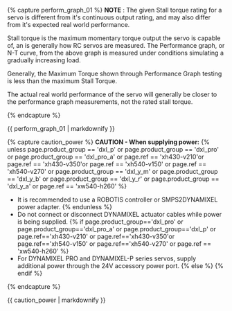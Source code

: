 {% capture perform_graph_01 %}
**NOTE** : The given Stall torque rating for a servo is different from it's continuous output rating, and may also differ from it's expected real world performance.

Stall torque is the maximum momentary torque output the servo is capable of, an is generally how RC servos are measured. The Performance graph, or N-T curve, from the above graph is measured under conditions simulating a gradually increasing load.

Generally, the Maximum Torque shown through Performance Graph testing is less than the maximum Stall Torque.

The actual real world performance of the servo will generally be closer to the performance graph measurements, not the rated stall torque.

{% endcapture %}

<div class="notice">{{ perform_graph_01 | markdownify }}</div>

{% capture caution_power %}
**CAUTION - When supplying power:**
{% unless page.product_group == 'dxl_p' or page.product_group == 'dxl_pro' or page.product_group == 'dxl_pro_a' or page.ref == 'xh430-v210'or page.ref == 'xh430-v350'or page.ref == 'xh540-v150' or page.ref == 'xh540-v270' or page.product_group == 'dxl_y_m' or page.product_group == 'dxl_y_b' or page.product_group == 'dxl_y_r' or page.product_group == 'dxl_y_a' or page.ref == 'xw540-h260' %}
- It is recommended to use a ROBOTIS controller or SMPS2DYNAMIXEL power adapter.
{% endunless %}
- Do not connect or disconnect DYNAMIXEL actuator cables while power is being supplied.
{% if page.product_group=='dxl_pro' or page.product_group=='dxl_pro_a' or page.product_group=='dxl_p' or page.ref=='xh430-v210' or page.ref=='xh430-v350'or page.ref=='xh540-v150' or page.ref=='xh540-v270' or page.ref == 'xw540-h260' %}
- For DYNAMIXEL PRO and DYNAMIXEL-P series servos, supply additional power through the 24V accessory power port.
{% else %}
{% endif %}

{% endcapture %}

<div class="notice--warning">{{ caution_power | markdownify }}</div>
